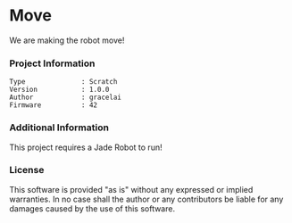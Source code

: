 Move
================

We are making the robot move!

### Project Information
```
Type              : Scratch
Version           : 1.0.0
Author            : gracelai
Firmware          : 42
```

### Additional Information
This project requires a Jade Robot to run!

### License
This software is provided "as is" without any expressed or implied warranties.  In no case shall the author or any contributors be liable for any damages caused by the use of this software.

